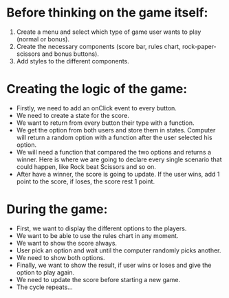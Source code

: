 # Before thinking on the game itself:

1. Create a menu and select which type of game user wants to play (normal or bonus).
2. Create the necessary components (score bar, rules chart, rock-paper-scissors and bonus buttons).
3. Add styles to the different components.

# Creating the logic of the game:

- Firstly, we need to add an onClick event to every button.
- We need to create a state for the score.
- We want to return from every button their type with a function.
- We get the option from both users and store them in states. Computer will return a random option with a function after the user selected his option.
- We will need a function that compared the two options and returns a winner. Here is where we are going to declare every single scenario that could happen, like Rock beat Scissors and so on.
- After have a winner, the score is going to update. If the user wins, add 1 point to the score, if loses, the score rest 1 point.


# During the game:

- First, we want to display the different options to the players.
- We want to be able to use the rules chart in any moment.
- We want to show the score always.
- User pick an option and wait until the computer randomly picks another.
- We need to show both options.
- Finally, we want to show the result, if user wins or loses and give the option to play again.
- We need to update the score before starting a new game.
- The cycle repeats...
